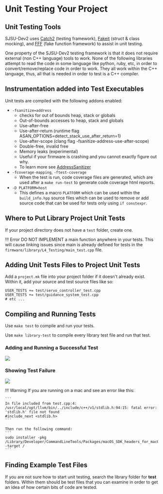 # Unit Testing Your Project

## Unit Testing Tools

SJSU-Dev2 uses [Catch2](https://github.com/catchorg/Catch2) (testing
framework), [Fakeit](https://github.com/eranpeer/FakeIt) (struct & class
mocking), and [FFF](https://github.com/meekrosoft/fff) (fake function
framework) to assist in unit testing.

One property of the SJSU-Dev2 testing framework is that it does not require
external (non C++ language) tools to work. None of the following libraries
attempt to read the code in some language like python, ruby, etc, in order to
convert/remove/replace code in order to work. They all work within the C++
language, thus, all that is needed in order to test is a C++ compiler.

## Instrumentation added into Test Executables

Unit tests are compiled with the following addons enabled:

- `-fsanitize=address`
    - checks for out of bounds heap, stack or globals
    - Out-of-bounds accesses to heap, stack and globals
    - Use-after-free
    - Use-after-return (runtime flag
      ASAN_OPTIONS=detect_stack_use_after_return=1)
    - Use-after-scope (clang flag -fsanitize-address-use-after-scope)
    - Double-free, invalid free
    - Memory leaks (experimental)
    - Useful if your firmware is crashing and you cannot exactly
      figure out why.
    - To learn more see
      [AddressSanitizer](https://clang.llvm.org/docs/AddressSanitizer.html)
- `-fcoverage-mapping`, `-ftest-coverage`
    - When the test is run, code coverage files are generated,
      which are used after a `make run-test` to generate code
      coverage html reports.
- `-D PLATFORM=host`
    - This defines a macro `PLATFORM` which can be used within the
      `build_info.hpp` source files which can be used to remove or add source
      code that can be used for tests only using `if constexpr`.

## Where to Put Library Project Unit Tests

If your project directory does not have a `test` folder, create one.

!!! Error
    DO NOT IMPLEMENT a main function anywhere in your tests. This will cause
    linking issues since main is already defined for tests in the
    `firmware/library/L4_Testing/main_test.cpp` file.

## Adding Unit Tests Files to Project Unit Tests

Add a `project.mk` file into your project folder if it doesn't already
exist. Within it, add your source and test source files like so:

``` make
USER_TESTS += test/servo_controller_test.cpp
USER_TESTS += test/guidance_system_test.cpp
# etc ...
```

## Compiling and Running Tests
Use `make test` to compile and run your tests.

Use `make library-test` to compile every library test file and run that test.

### Adding and Running a Successful Test
<a href="https://asciinema.org/a/MCOkPcrCeIx7O093nC1BrzDrk" target="_blank">
<img src="https://asciinema.org/a/MCOkPcrCeIx7O093nC1BrzDrk.svg" /></a>

### Showing Test Failure
<a href="https://asciinema.org/a/331088" target="_blank">
<img src="https://asciinema.org/a/331088.svg" /></a>

!!! Warning
    If you are running on a mac and see an error like this:

    ```
    In file included from test.cpp:4:
    /usr/local/opt/llvm/bin/../include/c++/v1/stdlib.h:94:15: fatal error: 'stdlib.h' file not found
    #include_next <stdlib.h>
    ```

    Then run the following command:
    ```
    sudo installer -pkg /Library/Developer/CommandLineTools/Packages/macOS_SDK_headers_for_macOS_10.14.pkg -target /
    ```

## Finding Example Test Files

If you are not sure how to start unit testing, search the library folder for
**test** folders. Within them should be test files that you can examine in order
to get an idea of how certain bits of code are tested.
